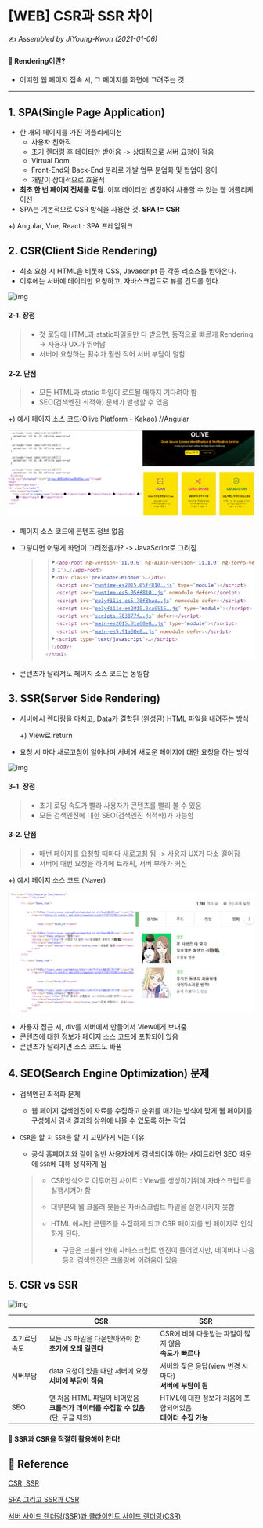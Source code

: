 # [WEB] CSR과 SSR 차이

:writing_hand: *Assembled by JiYoung-Kwon (2021-01-06)* 



#### :pushpin: Rendering이란?

* 어떠한 웹 페이지 접속 시, 그 페이지를 화면에 그려주는 것

***



## 1. SPA(Single Page Application)

* 한 개의 페이지를 가진 어플리케이션
  * 사용자 친화적
  * 초기 렌더링 후 데이터만 받아옴 -> 상대적으로 서버 요청이 적음
  * Virtual Dom
  * Front-End와 Back-End 분리로 개발 업무 분업화 및 협업이 용이
  * 개발이 상대적으로 효율적
* **최초 한 번 페이지 전체를 로딩**. 이후 데이터만 변경하여 사용할 수 있는 웹 애플리케이션
* SPA는 기본적으로 CSR 방식을 사용한 것.  **SPA != CSR**

+) Angular, Vue, React : SPA 프레임워크



## 2. CSR(Client Side Rendering)

* 최초 요청 시 HTML을 비롯해 CSS, Javascript 등 각종 리소스를 받아온다.
* 이후에는 서버에 데이터만 요청하고, 자바스크립트로 뷰를 컨트롤 한다.

![img](https://media.vlpt.us/images/ru_bryunak/post/cd76c9fd-36c1-45dc-9015-ac99b27202f3/acca0a2e60d91ba7eef6a7967b6b7d2f.png)

#### 2-1. 장점

> * 첫 로딩에 HTML과 static파일들만 다 받으면, 동적으로 빠르게 Rendering -> 사용자 UX가 뛰어남
> * 서버에 요청하는 횟수가 훨씬 적어 서버 부담이 덜함

#### 2-2. 단점

> * 모든 HTML과 static 파일이 로드될 때까지 기다려야 함
> * SEO(검색엔진 최적화) 문제가 발생할 수 있음



+) 예시 페이지 소스 코드(Olive Platform - Kakao) //Angular

![kakao.png](https://github.com/JiYoung-Kwon/Tech-Stack-for-Developer/blob/main/resources/kakao.png)

* 페이지 소스 코드에 콘텐츠 정보 없음

* 그렇다면 어떻게 화면이 그려졌을까? -> JavaScript로 그려짐

  > ![js.png](https://github.com/JiYoung-Kwon/Tech-Stack-for-Developer/blob/main/resources/js.png)

* 콘텐츠가 달라져도 페이지 소스 코드는 동일함



## 3. SSR(Server Side Rendering)

* 서버에서 렌더링을 마치고, Data가 결합된 (완성된) HTML 파일을 내려주는 방식

  +) View로 return

* 요청 시 마다 새로고침이 일어나며 서버에 새로운 페이지에 대한 요청을 하는 방식

![img](https://media.vlpt.us/images/ru_bryunak/post/772ce7cf-f920-4373-8202-ed862e77c22e/546df7c4b04ea9ca5f72d822ca1d23b4.png)

#### 3-1. 장점

> * 초기 로딩 속도가 빨라 사용자가 콘텐츠를 빨리 볼 수 있음
> * 모든 검색엔진에 대한 SEO(검색엔진 최적화)가 가능함

#### 3-2. 단점

> * 매번 페이지를 요청할 때마다 새로고침 됨 -> 사용자 UX가 다소 떨어짐
> * 서버에 매번 요청을 하기에 트래픽, 서버 부하가 커짐



+) 예시 페이지 소스 코드 (Naver)

![naver.png](https://github.com/JiYoung-Kwon/Tech-Stack-for-Developer/blob/main/resources/naver.png)

* 사용자 접근 시, div를 서버에서 만들어서 View에게 보내줌
* 콘텐츠에 대한 정보가 페이지 소스 코드에 포함되어 있음
* 콘텐츠가 달라지면 소스 코드도 바뀜



## 4. SEO(Search Engine Optimization) 문제

* 검색엔진 최적화 문제

  * 웹 페이지 검색엔진이 자료를 수집하고 순위를 매기는 방식에 맞게 웹 페이지를 구성해서 검색 결과의 상위에 나올 수 있도록 하는 작업

* `CSR`을 할 지 `SSR`을 할 지 고민하게 되는 이유

  * 공식 홈페이지와 같이 일반 사용자에게 검색되어야 하는 사이트라면 SEO 때문에 `SSR`에 대해 생각하게 됨

  > * CSR방식으로 이루어진 사이트 : View를 생성하기위해 자바스크립트를 실행시켜야 함
  >
  > * 대부분의 웹 크롤러 봇들은 자바스크립트 파일을 실행시키지 못함
  > * HTML 에서만 콘텐츠를 수집하게 되고 CSR 페이지를 빈 페이지로 인식하게 된다.
  >   * 구글은 크롤러 안에 자바스크립트 엔진이 들어있지만, 네이버나 다음 등의 검색엔진은 크롤링에 어려움이 있음



## 5. CSR vs SSR

![img](https://goodgid.github.io/assets/img/posts/ssr_and_csr_3.png)

|              | CSR                                                          | SSR                                                          |
| ------------ | ------------------------------------------------------------ | ------------------------------------------------------------ |
| 초기로딩속도 | 모든 JS 파일을 다운받아와야 함<br />**초기에 오래 걸린다**   | CSR에 비해 다운받는 파일이 많지 않음<br />**속도가 빠르다**  |
| 서버부담     | data 요청이 있을 때만 서버에 요청<br />**서버에 부담이 적음** | 서버와 잦은 응답(view 변경 시마다)<br />**서버에 부담이 됨** |
| SEO          | 맨 처음 HTML 파일이 비어있음<br />**크롤러가 데이터를 수집할 수 없음** (단, 구글 제외) | HTML에 대한 정보가 처음에 포함되어있음<br />**데이터 수집 가능** |



#### :pushpin: SSR과 CSR을 적절히 활용해야 한다!



## :page_with_curl: Reference

[CSR, SSR](https://velog.io/@namezin/CSR-SSR)

[SPA 그리고 SSR과 CSR](https://velog.io/@ru_bryunak/SPA-%EC%82%AC%EC%9A%A9%EC%97%90%EC%84%9C%EC%9D%98-SSR%EA%B3%BC-CSR)

[서버 사이드 렌더링(SSR)과 클라이언트 사이드 렌더링(CSR)](https://goodgid.github.io/Server-Side-Rendering-and-Client-Side-Rendering/)
